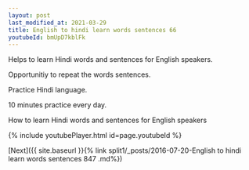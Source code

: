 ```yaml
---
layout: post
last_modified_at: 2021-03-29
title: English to hindi learn words sentences 66 
youtubeId: bmUpD7kblFk
---
```

 
 
Helps to learn Hindi words and sentences for English speakers.

Opportunitiy to repeat the words sentences. 

Practice Hindi language. 
 
10 minutes practice every day. 
 
How to learn Hindi words and sentences for English speakers 
 
{% include youtubePlayer.html id=page.youtubeId %}
 
 
[Next]({{ site.baseurl }}{% link  split1/_posts/2016-07-20-English to hindi learn words sentences 847 .md%})
 
